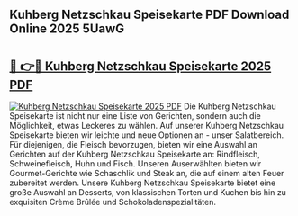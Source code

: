 ## Kuhberg Netzschkau Speisekarte PDF Download Online 2025 5UawG

# <h2><a href="http://gc5dzd.nevu.top/?p=Kuhberg+Netzschkau+Speisekarte">🔗 👉🔴 Kuhberg Netzschkau Speisekarte 2025 PDF</a></h2>

[![Kuhberg Netzschkau Speisekarte 2025 PDF](https://i.imgur.com/dBaPXMq.png)](http://gc5dzd.nevu.top/?p=Kuhberg+Netzschkau+Speisekarte)
Die Kuhberg Netzschkau Speisekarte ist nicht nur eine Liste von Gerichten, sondern auch die Möglichkeit, etwas Leckeres zu wählen. Auf unserer Kuhberg Netzschkau Speisekarte bieten wir leichte und neue Optionen an - unser Salatbereich. Für diejenigen, die Fleisch bevorzugen, bieten wir eine Auswahl an Gerichten auf der Kuhberg Netzschkau Speisekarte an: Rindfleisch, Schweinefleisch, Huhn und Fisch. Unseren Auserwählten bieten wir Gourmet-Gerichte wie Schaschlik und Steak an, die auf einem alten Feuer zubereitet werden. Unsere Kuhberg Netzschkau Speisekarte bietet eine große Auswahl an Desserts, von klassischen Torten und Kuchen bis hin zu exquisiten Crème Brûlée und Schokoladenspezialitäten.
